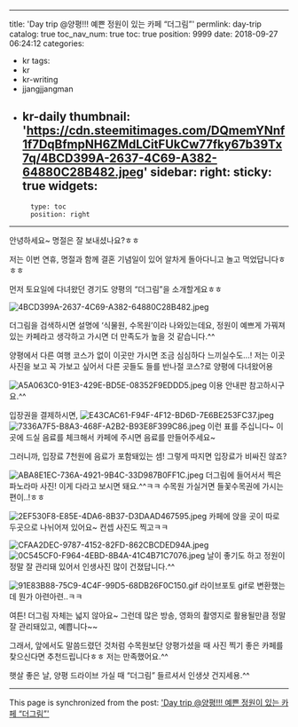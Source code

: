 
---
title: 'Day trip @양평!!! 예쁜 정원이 있는 카페 “더그림”'
permlink: day-trip
catalog: true
toc_nav_num: true
toc: true
position: 9999
date: 2018-09-27 06:24:12
categories:
- kr
tags:
- kr
- kr-writing
- jjangjjangman
- kr-daily
thumbnail: 'https://cdn.steemitimages.com/DQmemYNnf1f7DqBfmpNH6ZMdLCitFUkCw77fky67b39Tx7q/4BCD399A-2637-4C69-A382-64880C28B482.jpeg'
sidebar:
    right:
        sticky: true
widgets:
    -
        type: toc
        position: right
---


안녕하세요~
명절은 잘 보내셨나요?ㅎㅎ

저는 이번 연휴, 명절과 함께 결혼 기념일이 있어
알차게 돌아다니고 놀고 먹었답니다ㅎㅎㅎ

먼저 토요일에 다녀왔던 경기도 양평의 
“더그림”을 소개할게요ㅎㅎ

![4BCD399A-2637-4C69-A382-64880C28B482.jpeg](https://cdn.steemitimages.com/DQmemYNnf1f7DqBfmpNH6ZMdLCitFUkCw77fky67b39Tx7q/4BCD399A-2637-4C69-A382-64880C28B482.jpeg)

더그림을 검색하시면 설명에
‘식물원, 수목원’이라 나와있는데요,
정원이 예쁘게 가꿔져있는 카페라고 생각하고 가시면
더 만족도가 높을 것 같습니다.^^

양평에서 다른 여행 코스가 없이 이곳만 가시면
조금 심심하다 느끼실수도...!
저는 이곳 사진을 보고 꼭 가보고 싶어서 
다른 곳들도 들를 반나절 코스?로 양평에 다녀왔어용

![A5A063C0-91E3-429E-BD5E-08352F9EDDD5.jpeg](https://cdn.steemitimages.com/DQmW9AeqtMRdBzNEURUUFjNyUjx9BvrQmeVwqpejB1YqsRX/A5A063C0-91E3-429E-BD5E-08352F9EDDD5.jpeg)
이용 안내판 참고하시구요.^^

입장권을 결제하시면,
![E43CAC61-F94F-4F12-BD6D-7E6BE253FC37.jpeg](https://cdn.steemitimages.com/DQmYcFBB2frwghCwrQBFh7Jp9j3SWZRJZwzD8vca1N8tA5z/E43CAC61-F94F-4F12-BD6D-7E6BE253FC37.jpeg)
![7336A7F5-B8A3-468F-A2B2-B93E8F399C86.jpeg](https://cdn.steemitimages.com/DQmQ93WFFnvATdqmxMHVrWN7FeKeR3Ueb1YSPpX3FsANUSV/7336A7F5-B8A3-468F-A2B2-B93E8F399C86.jpeg)
이런 표를 주십니다~ 이곳에 드실 음료를 체크해서
카페에 주시면 음료를 만들어주세요~

그러니까, 입장료 7천원에 음료가 포함돼있는 셈!
그렇게 따지면 입장료가 비싸진 않죠?

![ABA8E1EC-736A-4921-9B4C-33D987B0FF1C.jpeg](https://cdn.steemitimages.com/DQmRuBdTgKmm5S6tNxLxmBnucyqZQVBGda4SXCihbaNzYij/ABA8E1EC-736A-4921-9B4C-33D987B0FF1C.jpeg)
더그림에 들어서서 찍은 파노라마 사진!
이게 다라고 보시면 돼요.^^ㅋㅋ
수목원 가실거면 들꽃수목권에 가시는 편이..!ㅎㅎ

![2EF530F8-E85E-4DA6-8B37-D3DAAD467595.jpeg](https://cdn.steemitimages.com/DQme9HTVXDXcFYXcXYE4NqijKgqHHNe4EVsBRJhNg1H9KXA/2EF530F8-E85E-4DA6-8B37-D3DAAD467595.jpeg)
카페에 앉을 곳이 따로 두곳으로 나뉘어져 있어요~
컨셉 사진도 찍고ㅋㅋ

![CFAA2DEC-9787-4152-82FD-862CBCDED94A.jpeg](https://cdn.steemitimages.com/DQmWZjYkSehG1a7YBq3utTSrcAafLyaLHSMrbS1NjiQaSrF/CFAA2DEC-9787-4152-82FD-862CBCDED94A.jpeg)
![0C545CF0-F964-4EBD-8B4A-41C4B71C7076.jpeg](https://cdn.steemitimages.com/DQme8nQJodn69tsE6p4m8B8X3YtMzJS2gZgvKG6b1bq64mm/0C545CF0-F964-4EBD-8B4A-41C4B71C7076.jpeg)
날이 좋기도 하고 정원이 정말 잘 관리돼 있어서
인생사진 많이 건졌답니다.^^

![91E83B88-75C9-4C4F-99D5-68DB26F0C150.gif](https://cdn.steemitimages.com/DQmaQxgwRdswnRbWWzuVXsDCaec8scoZsc7mxXk2SJPZmKZ/91E83B88-75C9-4C4F-99D5-68DB26F0C150.gif)
라이브포토 gif로 변환했는데 뭔가 아련아련..ㅋㅋ

여튼! 더그림 자체는 넓지 않아요~
그런데 많은 방송, 영화의 촬영지로 활용될만큼
정말 잘 관리돼있고, 예쁩니다~~

그래서, 앞에서도 말씀드렸던 것처럼 수목원보단
양평가셨을 때 사진 찍기 좋은 카페를 찾으신다면
추천드립니다ㅎㅎ 저는 만족했어요.^^

햇살 좋은 날, 양평 드라이브 가실 때
“더그림” 들르셔서 인생샷 건지세용.^^

- - -

This page is synchronized from the post: ['Day trip @양평!!! 예쁜 정원이 있는 카페 “더그림”'](https://steemit.com/@talkative-bk/day-trip)
